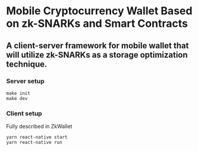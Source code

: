 # Mobile Cryptocurrency Wallet Based on zk-SNARKs and Smart Contracts

## A client-server framework for mobile wallet that will utilize zk-SNARKs as a storage optimization technique.

### Server setup
    make init
    make dev
  
### Client setup
  Fully described in ZkWallet
  
    yarn react-native start
    yarn react-native run

